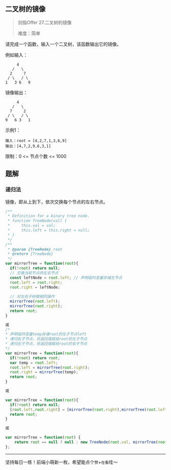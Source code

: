 ## 二叉树的镜像

> 剑指Offer 27.二叉树的镜像
>
> 难度：简单

请完成一个函数，输入一个二叉树，该函数输出它的镜像。

例如输入：

```
     4
   /   \
  2     7
 / \   / \
1   3 6   9
```

镜像输出：

```
     4
   /   \
  7     2
 / \   / \
9   6 3   1
```

示例1：

```
输入：root = [4,2,7,1,3,6,9]
输出：[4,7,2,9,6,3,1]
```

限制：0 <= 节点个数 <= 1000

## 题解

### 递归法

镜像，即从上到下，依次交换每个节点的左右节点。

```javascript
/**
 * Definition for a binary tree node.
 * function TreeNode(val) {
 *     this.val = val;
 *     this.left = this.right = null;
 * }
 */
/**
 * @param {TreeNode} root
 * @return {TreeNode}
 */
var mirrorTree = function(root){
  if(!root) return null;
  // 交换当前节点的左右节点
  const leftNode = root.left; // 声明临时变量存储左节点
  root.left = root.right;
  root.right = leftNode;
  
  // 对左右子树做相同操作
  mirrorTree(root.left);
  mirrorTree(root.right);
  return root;
}

或
/*
* 声明临时变量temp存储root的左子节点left
* 递归右子节点，将返回值赋给root的左子节点
* 递归左子节点，将返回值赋给root的右子节点
*/
var mirrorTree = function(root){
  if(!root) return root;
  var temp = root.left;
  root.left = mirrorTree(root.right);
  root.right = mirrorTree(temp);
  return root;
}

或

var mirrorTree = function(root){
  if(!root) return null;
  [root.left,root.right] = [mirrorTree(root.right),mirrorTree(root.left)];
  return root;
}

或

var mirrorTree = function(root) {
    return root == null ? null : new TreeNode(root.val, mirrorTree(root.right), mirrorTree(root.left));
};
```

****

坚持每日一练！前端小萌新一枚，希望能点个`赞`+`在看`哇～

